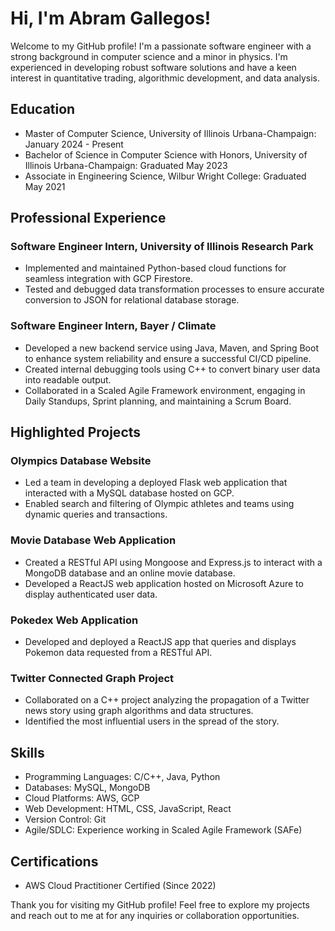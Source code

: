 # Hi, I'm Abram Gallegos!

Welcome to my GitHub profile! I'm a passionate software engineer with a strong background in computer science and a minor in physics. I'm experienced in developing robust software solutions and have a keen interest in quantitative trading, algorithmic development, and data analysis.

## Education

- Master of Computer Science, University of Illinois Urbana-Champaign: January 2024 - Present
- Bachelor of Science in Computer Science with Honors, University of Illinois Urbana-Champaign: Graduated May 2023
- Associate in Engineering Science, Wilbur Wright College: Graduated May 2021

## Professional Experience

### Software Engineer Intern, University of Illinois Research Park
- Implemented and maintained Python-based cloud functions for seamless integration with GCP Firestore.
- Tested and debugged data transformation processes to ensure accurate conversion to JSON for relational database storage.

### Software Engineer Intern, Bayer / Climate
- Developed a new backend service using Java, Maven, and Spring Boot to enhance system reliability and ensure a successful CI/CD pipeline.
- Created internal debugging tools using C++ to convert binary user data into readable output.
- Collaborated in a Scaled Agile Framework environment, engaging in Daily Standups, Sprint planning, and maintaining a Scrum Board.

## Highlighted Projects

### Olympics Database Website
- Led a team in developing a deployed Flask web application that interacted with a MySQL database hosted on GCP.
- Enabled search and filtering of Olympic athletes and teams using dynamic queries and transactions.

### Movie Database Web Application
- Created a RESTful API using Mongoose and Express.js to interact with a MongoDB database and an online movie database.
- Developed a ReactJS web application hosted on Microsoft Azure to display authenticated user data.

### Pokedex Web Application
- Developed and deployed a ReactJS app that queries and displays Pokemon data requested from a RESTful API.

### Twitter Connected Graph Project
- Collaborated on a C++ project analyzing the propagation of a Twitter news story using graph algorithms and data structures.
- Identified the most influential users in the spread of the story.

## Skills

- Programming Languages: C/C++, Java, Python
- Databases: MySQL, MongoDB
- Cloud Platforms: AWS, GCP
- Web Development: HTML, CSS, JavaScript, React
- Version Control: Git
- Agile/SDLC: Experience working in Scaled Agile Framework (SAFe)

## Certifications

- AWS Cloud Practitioner Certified (Since 2022)

Thank you for visiting my GitHub profile! Feel free to explore my projects and reach out to me at for any inquiries or collaboration opportunities.
